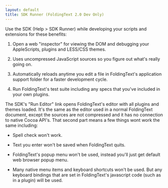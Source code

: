 ```yaml
---
layout: default
title: SDK Runner (FoldingText 2.0 Dev Only)
---
```

Use the SDK (Help > SDK Runner) while developing your scripts and extensions for these benefits:

1. Open a web "inspector" for viewing the DOM and debugging your AppleScripts, plugins and LESS/CSS themes.

2. Uses uncompressed JavaScript sources so you figure out what's really going on.

3. Automatically reloads anytime you edit a file in FoldingText's application support folder for a faster development cycle.

4. Run FoldingText's test suite including any specs that you've included in your own plugins.

The SDK's "Run Editor" link opens FoldingText's editor with all plugins and themes loaded. It's the same as the editor used in a normal FoldingText document, except the sources are not compressed and it has no connection to native Cocoa API's. That second part means a few things wont work the same including:

- Spell check won't work.

- Text you enter won't be saved when FoldingText quits.

- FoldingText's popup menu won't be used, instead you'll just get default web browser popup menu.

- Many native menu items and keyboard shortcuts won't be used. But any keyboard bindings that are set in FoldingText's javascript code (such as in a plugin) will be used.